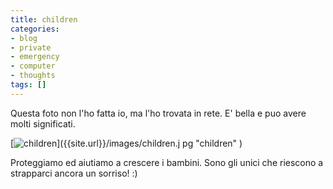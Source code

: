```yaml
---
title: children
categories:
- blog
- private
- emergency
- computer
- thoughts
tags: []
---
```

Questa foto non l'ho fatta io, ma l'ho trovata in rete. E' bella e puo avere
molti significati.

[![children]({{site.url}}/images/children.jpg)]({{site.url}}/images/children.j
pg "children" )

Proteggiamo ed aiutiamo a crescere i bambini. Sono gli unici che riescono a
strapparci ancora un sorriso! :)

